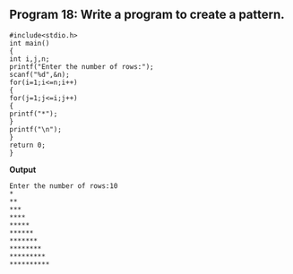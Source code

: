 ## Program 18: Write a program to create a pattern.
```
#include<stdio.h>
int main()
{	
int i,j,n;
printf("Enter the number of rows:");
scanf("%d",&n);
for(i=1;i<=n;i++)
{
for(j=1;j<=i;j++)
{
printf("*");	
}
printf("\n");	 
}
return 0;
}
```
**Output**
```
Enter the number of rows:10
*
**
***
****
*****
******
*******
********
*********
**********
```



